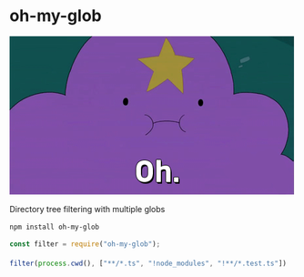 # oh-my-glob

![](./assets/oh-my-glob.gif)

Directory tree filtering with multiple globs

```shell
npm install oh-my-glob
```

```javascript
const filter = require("oh-my-glob");

filter(process.cwd(), ["**/*.ts", "!node_modules", "!**/*.test.ts"])
```
